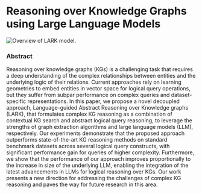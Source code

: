 # Reasoning over Knowledge Graphs using Large Language Models
![Overview of LARK model.](model.png)
### Abstract
Reasoning over knowledge graphs (KGs) is a challenging task that requires a deep
understanding of the complex relationships between entities and the underlying
logic of their relations. Current approaches rely on learning geometries to embed
entities in vector space for logical query operations, but they suffer from subpar
performance on complex queries and dataset-specific representations. In this paper,
we propose a novel decoupled approach, Language-guided Abstract Reasoning
over Knowledge graphs (LARK), that formulates complex KG reasoning as a
combination of contextual KG search and abstract logical query reasoning, to
leverage the strengths of graph extraction algorithms and large language models
(LLM), respectively. Our experiments demonstrate that the proposed approach
outperforms state-of-the-art KG reasoning methods on standard benchmark datasets
across several logical query constructs, with significant performance gain for
queries of higher complexity. Furthermore, we show that the performance of our
approach improves proportionally to the increase in size of the underlying LLM,
enabling the integration of the latest advancements in LLMs for logical reasoning
over KGs. Our work presents a new direction for addressing the challenges of
complex KG reasoning and paves the way for future research in this area.
